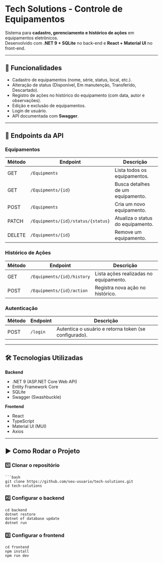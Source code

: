 # Tech Solutions - Controle de Equipamentos

Sistema para **cadastro, gerenciamento e histórico de ações** em equipamentos eletrônicos.  
Desenvolvido com **.NET 9 + SQLite** no back-end e **React + Material UI** no front-end.

---

## 📌 Funcionalidades
- Cadastro de equipamentos (nome, série, status, local, etc.).
- Alteração de status (Disponível, Em manutenção, Transferido, Descartado).
- Registro de ações no histórico do equipamento (com data, autor e observações).
- Edição e exclusão de equipamentos.
- Login de usuário.
- API documentada com **Swagger**.

---

## 🔗 Endpoints da API

### **Equipamentos**
| Método  | Endpoint                              | Descrição |
|---------|---------------------------------------|-----------|
| GET     | `/Equipments`                         | Lista todos os equipamentos. |
| GET     | `/Equipments/{id}`                    | Busca detalhes de um equipamento. |
| POST    | `/Equipments`                         | Cria um novo equipamento. |
| PATCH   | `/Equipments/{id}/status/{status}`    | Atualiza o status do equipamento. |
| DELETE  | `/Equipments/{id}`                    | Remove um equipamento. |

### **Histórico de Ações**
| Método  | Endpoint                              | Descrição |
|---------|---------------------------------------|-----------|
| GET     | `/Equipments/{id}/history`            | Lista ações realizadas no equipamento. |
| POST    | `/Equipments/{id}/action`             | Registra nova ação no histórico. |

### **Autenticação**
| Método  | Endpoint      | Descrição |
|---------|--------------|-----------|
| POST    | `/login`     | Autentica o usuário e retorna token (se configurado). |

---

## 🛠 Tecnologias Utilizadas
**Backend**
- .NET 9 (ASP.NET Core Web API)
- Entity Framework Core
- SQLite
- Swagger (Swashbuckle)

**Frontend**
- React
- TypeScript
- Material UI (MUI)
- Axios

---

## ▶️ Como Rodar o Projeto

### 1️⃣ Clonar o repositório
    ```bash
    git clone https://github.com/seu-usuario/tech-solutions.git
    cd tech-solutions  
    
### 2️⃣ Configurar o backend
    cd backend
    dotnet restore
    dotnet ef database update
    dotnet run

### 3️⃣ Configurar o frontend
    cd frontend
    npm install
    npm run dev
